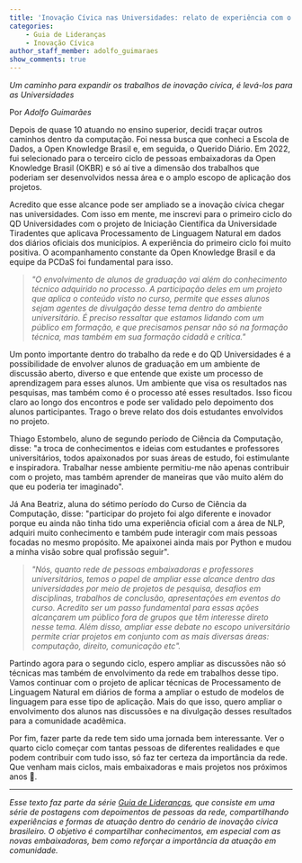 ```yaml
---
title: 'Inovação Cívica nas Universidades: relato de experiência com o QD Universidades'
categories: 
    - Guia de Lideranças
    - Inovação Cívica
author_staff_member: adolfo_guimaraes
show_comments: true
---
```

*Um caminho para expandir os trabalhos de inovação cívica, é levá-los para as Universidades*

Por *Adolfo Guimarães*

Depois de quase 10 atuando no ensino superior, decidi traçar outros caminhos dentro da computação. Foi nessa busca que conheci a Escola de Dados, a Open Knowledge Brasil e, em seguida, o Querido Diário. Em 2022, fui selecionado para o terceiro ciclo de pessoas embaixadoras da Open Knowledge Brasil (OKBR) e só aí tive a dimensão dos trabalhos que poderiam ser desenvolvidos nessa área e o amplo escopo de aplicação dos projetos. 

Acredito que esse alcance pode ser ampliado se a inovação cívica chegar nas universidades. Com isso em mente, me inscrevi para o primeiro ciclo do QD Universidades com o projeto de Iniciação Científica da Universidade Tiradentes que aplicava Processamento de Linguagem Natural em dados dos diários oficiais dos municípios. A experiência do primeiro ciclo foi muito positiva. O acompanhamento constante da Open Knowledge Brasil e da equipe da PCDaS  foi fundamental para isso.

>*"O envolvimento de alunos de graduação vai além do conhecimento técnico adquirido no processo. A participação deles em um projeto que aplica o conteúdo visto no curso, permite que esses alunos sejam agentes de divulgação desse tema dentro do ambiente universitário. É preciso ressaltar que estamos lidando com um público em formação, e que precisamos pensar não só na formação técnica, mas também em sua formação cidadã e crítica."* 

Um ponto importante dentro do trabalho da rede e do QD Universidades é a possibilidade de envolver alunos de graduação em um ambiente de discussão aberto, diverso e que entende que existe um processo de aprendizagem para esses alunos. Um ambiente que visa os resultados nas pesquisas, mas também como é o processo até esses resultados. Isso ficou claro ao longo dos encontros e pode ser validado pelo depoimento dos alunos participantes. Trago o breve relato dos dois estudantes envolvidos no projeto. 

Thiago Estombelo, aluno de segundo período de Ciência da Computação, disse: "a  troca de conhecimentos e ideias com estudantes e professores universitários, todos apaixonados por suas áreas de estudo, foi estimulante e inspiradora. Trabalhar nesse ambiente permitiu-me não apenas contribuir com o projeto, mas também aprender de maneiras que vão muito além do que eu poderia ter imaginado".

Já Ana Beatriz, aluna do sétimo período do Curso de Ciência da Computação, disse: "participar do projeto foi algo diferente e inovador porque eu ainda não tinha tido uma experiência oficial com a área de NLP, adquiri muito conhecimento e também pude interagir com mais pessoas focadas no mesmo propósito. Me apaixonei ainda mais por Python e mudou a minha visão sobre qual profissão seguir".

> *"Nós, quanto rede de pessoas embaixadoras e professores universitários, temos o papel de ampliar esse alcance dentro das universidades por meio de projetos de pesquisa, desafios em disciplinas, trabalhos de conclusão, apresentações em eventos do curso. Acredito ser um passo fundamental para essas ações alcançarem um público fora de grupos que têm interesse direto nesse tema. Além disso, ampliar esse debate no escopo universitário permite criar projetos em conjunto com as mais diversas áreas: computação, direito, comunicação etc".* 

Partindo agora para o segundo ciclo, espero ampliar as discussões não só técnicas mas também de envolvimento da rede em trabalhos desse tipo. Vamos continuar com o projeto de aplicar técnicas de Processamento de Linguagem Natural em diários de forma a ampliar o estudo de modelos de linguagem para esse tipo de aplicação. Mais do que isso, quero ampliar o envolvimento dos alunos nas discussões e na divulgação desses resultados para a comunidade acadêmica. 

Por fim, fazer parte da rede tem sido uma jornada bem interessante. Ver o quarto ciclo começar com tantas pessoas de diferentes realidades e que podem contribuir com tudo isso, só faz ter certeza da importância da rede. Que venham mais ciclos, mais embaixadoras e mais projetos nos próximos anos 🙂.


---

*Esse texto faz parte da série [Guia de Lideranças](https://embaixadoras.ok.org.br/guia%20de%20lideran%C3%A7as/inova%C3%A7%C3%A3o%20c%C3%ADvica/2023/08/07/abertura-guia-liderancas/), que consiste em uma série de postagens com depoimentos de pessoas da rede, compartilhando experiências e formas de atuação dentro do cenário de inovação cívica brasileiro. O objetivo é compartilhar conhecimentos, em especial com as novas embaixadoras, bem como reforçar a importância da atuação em comunidade.*